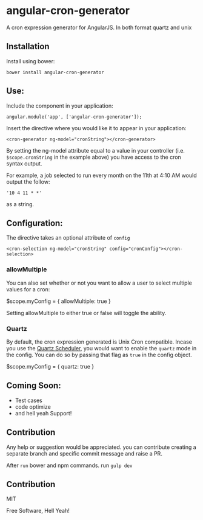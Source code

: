 # angular-cron-generator
A cron expression generator for AngularJS. In both format quartz and unix


## Installation

Install using bower:

`bower install angular-cron-generator`

## Use:

Include the component in your application:

    angular.module('app', ['angular-cron-generator']);

Insert the directive where you would like it to appear in your application:

    <cron-generator ng-model="cronString"></cron-generator>

By setting the ng-model attribute equal to a value in your controller (i.e. `$scope.cronString` in the example above) you have access to the cron syntax output.  

For example, a job selected to run every month on the 11th at 4:10 AM would output the follow:

	'10 4 11 * *'

as a string.

## Configuration:

The directive takes an optional attribute of `config`

    <cron-selection ng-model="cronString" config="cronConfig"></cron-selection>
    

### allowMultiple

You can also set whether or not you want to allow a user to select multiple values for a cron:

  $scope.myConfig = {
    allowMultiple: true
  }

Setting allowMultiple to either true or false will toggle the ability.


### Quartz

By default, the cron expression generated is Unix Cron compatible. Incase you use the [Quartz Scheduler](https://github.com/quartz-scheduler/quartz), you would want to enable the `quartz` mode in the config.
You can do so by passing that flag as `true` in the config object.

  $scope.myConfig = {
    quartz: true
  }

## Coming Soon:

* Test cases
* code optimize
* and hell yeah Support!


## Contribution

Any help or suggestion would be appreciated. you can contribute creating a separate branch and specific commit message and raise a PR.

After `run` bower and npm commands.
run `gulp dev`


## Contribution

MIT

Free Software, Hell Yeah!
